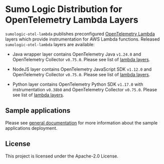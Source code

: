 # Sumo Logic Distribution for OpenTelemetry Lambda Layers

`sumologic-otel-lambda` publishes preconfigured [OpenTelemetry Lambda](https://github.com/open-telemetry/opentelemetry-lambda) layers which provide instrumentation for AWS Lambda functions.
Released `sumologic-otel-lambda` layers are available:

- Java wrapper layer contains OpenTelemetry Java `v1.24.0` and OpenTelemetry Collector `v0.75.0`. Please see list of [lambda layers](https://github.com/SumoLogic/sumologic-otel-lambda/blob/release-java-v1.24.0/java/README.md).

- NodeJS layer contains OpenTelemetry JavaScript SDK `v1.12.0` and OpenTelemetry Collector `v0.75.0`. Please see list of [lambda layers](https://github.com/SumoLogic/sumologic-otel-lambda/blob/release-nodejs-v1.12.0/nodejs/README.md).

- Python layer contains OpenTelemetry Python SDK `v1.17.0` with instrumentation `v0.38b0` and OpenTelemetry Collector `v0.75.0`. Please see list of [lambda layers](https://github.com/SumoLogic/sumologic-otel-lambda/blob/release-python-v1.17.0/python/README.md).

## Sample applications

Please see [general documentation](./docs/sample_applications.md) for more information about the sample applications deployment.

## License

This project is licensed under the Apache-2.0 License.
